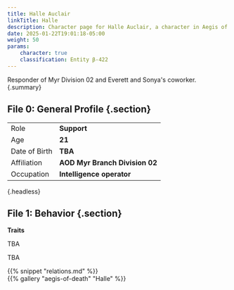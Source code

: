 ```yaml
---
title: Halle Auclair
linkTitle: Halle
description: Character page for Halle Auclair, a character in Aegis of Death.
date: 2025-01-22T19:01:18-05:00
weight: 50
params:
    character: true
    classification: Entity β-422
---
```


Responder of Myr Division 02 and Everett and Sonya's coworker.
{.summary}

<!--more-->

<section class="info">

## File 0: General Profile {.section}

|               |                          |
| ------------- | ------------------------ |
| Role          | **Support**       |
| Age           | **21**                   |
| Date of Birth | **TBA**        |
| Affiliation   | **AOD Myr Branch Division 02** |
| Occupation    | **Intelligence operator**            |
{.headless}

</section>
<section class="personality">

## File 1: Behavior {.section}

**Traits**

TBA

</section>
<section class="history">

TBA

</section>
<section class="relations">
{{% snippet "relations.md" %}}
</section>
<section class="gallery">
{{% gallery "aegis-of-death" "Halle" %}}
</section>
<section class="extra">

</section>
